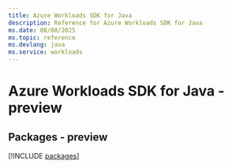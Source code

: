 ```yaml
---
title: Azure Workloads SDK for Java
description: Reference for Azure Workloads SDK for Java
ms.date: 08/08/2025
ms.topic: reference
ms.devlang: java
ms.service: workloads
---
```

# Azure Workloads SDK for Java - preview
## Packages - preview
[!INCLUDE [packages](workloads-index.md)]